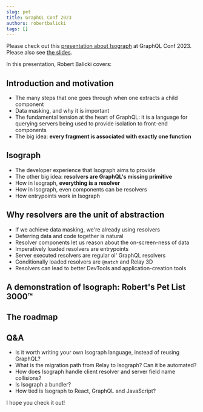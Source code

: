 ```yaml
---
slug: pet
title: GraphQL Conf 2023
authors: robertbalicki
tags: []
---
```


Please check out this [presentation about Isograph](https://www.youtube.com/watch?v=gO65JJRqjuc) at GraphQL Conf 2023. Please also see [the slides](https://docs.google.com/presentation/d/1ffot9Dmy2Z5YFnr6hEjAlr_Fn4Nrzc-zEnFK54QA6Jo/edit#slide=id.g27f8644aff7_0_1).

<!-- truncate -->

In this presentation, Robert Balicki covers:

## Introduction and motivation

- The many steps that one goes through when one extracts a child component
- Data masking, and why it is important
- The fundamental tension at the heart of GraphQL: it is a language for querying servers being used to provide isolation to front-end components
- The big idea: **every fragment is associated with exactly one function**

## Isograph

- The developer experience that Isograph aims to provide
- The other big idea: **resolvers are GraphQL's missing primitive**
- How in Isograph, **everything is a resolver**
- How in Isograph, even components can be resolvers
- How entrypoints work in Isograph

## Why resolvers are the unit of abstraction

- If we achieve data masking, we're already using resolvers
- Deferring data and code together is natural
- Resolver components let us reason about the on-screen-ness of data
- Imperatively loaded resolvers are entrypoints
- Server executed resolvers are regular ol' GraphQL resolvers
- Conditionally loaded resolvers are `@match` and Relay 3D
- Resolvers can lead to better DevTools and application-creation tools

## A demonstration of Isograph: Robert's Pet List 3000™

## The roadmap

## Q&A

- Is it worth writing your own Isograph language, instead of reusing GraphQL?
- What is the migration path from Relay to Isograph? Can it be automated?
- How does Isograph handle client resolver and server field name collisions?
- Is Isograph a bundler?
- How tied is Isograph to React, GraphQL and JavaScript?

I hope you check it out!
